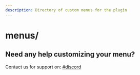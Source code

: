 ```yaml
---
description: Directory of custom menus for the plugin
---
```


# menus/

## Need any help customizing your menu?

Contact us for support on: [#discord](../../../#discord "mention")
